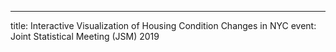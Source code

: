 ---
title: Interactive Visualization of Housing Condition Changes in NYC
event: Joint Statistical Meeting (JSM) 2019
